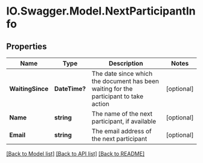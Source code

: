 # IO.Swagger.Model.NextParticipantInfo
## Properties

Name | Type | Description | Notes
------------ | ------------- | ------------- | -------------
**WaitingSince** | **DateTime?** | The date since which the document has been waiting for the participant to take action | [optional] 
**Name** | **string** | The name of the next participant, if available | [optional] 
**Email** | **string** | The email address of the next participant | [optional] 

[[Back to Model list]](../README.md#documentation-for-models) [[Back to API list]](../README.md#documentation-for-api-endpoints) [[Back to README]](../README.md)

